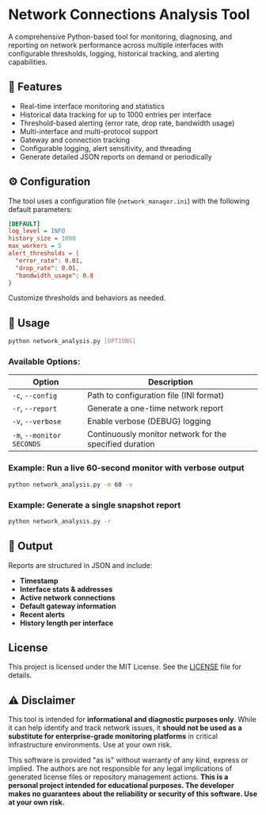 # Network Connections Analysis Tool

A comprehensive Python-based tool for monitoring, diagnosing, and reporting on network performance across multiple interfaces with configurable thresholds, logging, historical tracking, and alerting capabilities.

## 🚀 Features

* Real-time interface monitoring and statistics
* Historical data tracking for up to 1000 entries per interface
* Threshold-based alerting (error rate, drop rate, bandwidth usage)
* Multi-interface and multi-protocol support
* Gateway and connection tracking
* Configurable logging, alert sensitivity, and threading
* Generate detailed JSON reports on demand or periodically

## ⚙️ Configuration

The tool uses a configuration file (`network_manager.ini`) with the following default parameters:

```ini
[DEFAULT]
log_level = INFO
history_size = 1000
max_workers = 5
alert_thresholds = {
  "error_rate": 0.01,
  "drop_rate": 0.01,
  "bandwidth_usage": 0.8
}
```

Customize thresholds and behaviors as needed.

## 🧪 Usage

```bash
python network_analysis.py [OPTIONS]
```

### Available Options:

| Option                    | Description                                             |
| ------------------------- | ------------------------------------------------------- |
| `-c`, `--config`          | Path to configuration file (INI format)                 |
| `-r`, `--report`          | Generate a one-time network report                      |
| `-v`, `--verbose`         | Enable verbose (DEBUG) logging                          |
| `-m`, `--monitor SECONDS` | Continuously monitor network for the specified duration |

### Example: Run a live 60-second monitor with verbose output

```bash
python network_analysis.py -m 60 -v
```

### Example: Generate a single snapshot report

```bash
python network_analysis.py -r
```

## 📄 Output

Reports are structured in JSON and include:

* **Timestamp**
* **Interface stats & addresses**
* **Active network connections**
* **Default gateway information**
* **Recent alerts**
* **History length per interface**

## License

This project is licensed under the MIT License. See the [LICENSE](../LICENSE) file for details.

## ⚠️ Disclaimer

This tool is intended for **informational and diagnostic purposes only**. While it can help identify and track network issues, it **should not be used as a substitute for enterprise-grade monitoring platforms** in critical infrastructure environments. Use at your own risk.

This software is provided "as is" without warranty of any kind, express or implied. The authors are not responsible for any legal implications of generated license files or repository management actions.  **This is a personal project intended for educational purposes. The developer makes no guarantees about the reliability or security of this software. Use at your own risk.**
